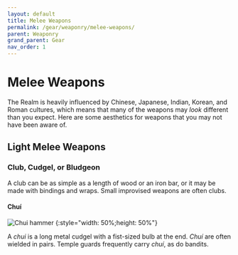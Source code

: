 ```yaml
---
layout: default
title: Melee Weapons
permalink: /gear/weaponry/melee-weapons/
parent: Weaponry
grand_parent: Gear
nav_order: 1
---
```


# Melee Weapons

The Realm is heavily influenced by Chinese, Japanese, Indian, Korean, and Roman
cultures, which means that many of the weapons may _look_ different than you
expect. Here are some aesthetics for weapons that you may not have been aware
of.

## Light Melee Weapons

### Club, Cudgel, or Bludgeon

A club can be as simple as a length of wood or an iron bar, or it may be made
with bindings and wraps. Small improvised weapons are often clubs.

#### Chuí

![Chui hammer](https://i.pinimg.com/originals/fc/31/e0/fc31e02d11b2a549c52f837e6f6652f5.jpg)
{:style="width: 50%;height: 50%"}

A _chui_ is a long metal cudgel with a fist-sized bulb at the end. _Chuí_ are
often wielded in pairs. Temple guards frequently carry _chuí_, as do bandits.
